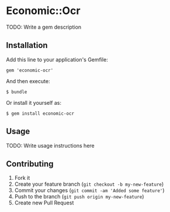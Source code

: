 # Economic::Ocr

TODO: Write a gem description

## Installation

Add this line to your application's Gemfile:

    gem 'economic-ocr'

And then execute:

    $ bundle

Or install it yourself as:

    $ gem install economic-ocr

## Usage

TODO: Write usage instructions here

## Contributing

1. Fork it
2. Create your feature branch (`git checkout -b my-new-feature`)
3. Commit your changes (`git commit -am 'Added some feature'`)
4. Push to the branch (`git push origin my-new-feature`)
5. Create new Pull Request
